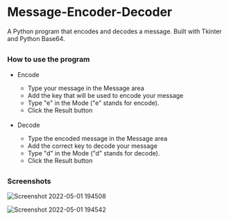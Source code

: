 # Message-Encoder-Decoder
A Python program that encodes and decodes a message. Built with Tkinter and Python Base64.

##
### How to use the program

<ul>
  <li>Encode</li>
    <ul>
      <li>Type your message in the Message area</li>
      <li>Add the key that will be used to encode your message</li>
      <li>Type "e" in the Mode ("e" stands for encode).</li>
      <li>Click the Result button</li>
    </ul>
  <br />
  <li>Decode</li>
    <ul>
      <li>Type the encoded message in the Message area</li>
      <li>Add the correct key to decode your message</li>
      <li>Type "d" in the Mode ("d" stands for decode).</li>
      <li>Click the Result button</li>
    </ul>
</ul>

##
### Screenshots
![Screenshot 2022-05-01 194508](https://user-images.githubusercontent.com/29513236/166144402-fc1f040a-55c6-4c57-be30-abbaedc1a342.png)

![Screenshot 2022-05-01 194542](https://user-images.githubusercontent.com/29513236/166144404-58f0dfc8-3e97-41fc-891e-10f5ee08409e.png)
